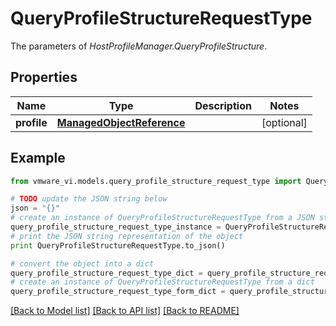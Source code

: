 # QueryProfileStructureRequestType

The parameters of *HostProfileManager.QueryProfileStructure*. 

## Properties
Name | Type | Description | Notes
------------ | ------------- | ------------- | -------------
**profile** | [**ManagedObjectReference**](ManagedObjectReference.md) |  | [optional] 

## Example

```python
from vmware_vi.models.query_profile_structure_request_type import QueryProfileStructureRequestType

# TODO update the JSON string below
json = "{}"
# create an instance of QueryProfileStructureRequestType from a JSON string
query_profile_structure_request_type_instance = QueryProfileStructureRequestType.from_json(json)
# print the JSON string representation of the object
print QueryProfileStructureRequestType.to_json()

# convert the object into a dict
query_profile_structure_request_type_dict = query_profile_structure_request_type_instance.to_dict()
# create an instance of QueryProfileStructureRequestType from a dict
query_profile_structure_request_type_form_dict = query_profile_structure_request_type.from_dict(query_profile_structure_request_type_dict)
```
[[Back to Model list]](../README.md#documentation-for-models) [[Back to API list]](../README.md#documentation-for-api-endpoints) [[Back to README]](../README.md)


